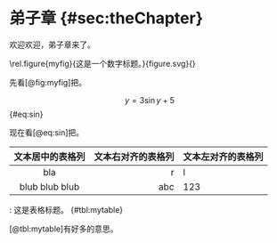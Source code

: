 # 弟子章 {#sec:theChapter}

欢迎欢迎，弟子章来了。

\rel.figure{myfig}{这是一个数字标题。}{figure.svg}{}

先看[@fig:myfig]把。

$$ y = 3\sin{y} +5$$ {#eq:sin}

现在看[@eq:sin]把。

|文本居中的表格列|文本右对齐的表格列|文本左对齐的表格列|
|:-:|--:|:--|
|bla|r|l|
|blub blub blub|abc|123|

: 这是表格标题。 {#tbl:mytable}

[@tbl:mytable]有好多的意思。

